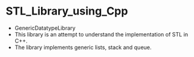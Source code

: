 # STL_Library_using_Cpp
- GenericDatatypeLibrary
- This library is an attempt to understand the implementation of STL in C++. 
- The library implements generic lists, stack and queue.
